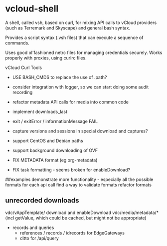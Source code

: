 vcloud-shell
===========
A shell, called vsh, based on curl, for mixing API calls to vCloud providers (such as Terremark and Skyscape) and general bash syntax.

Provides a script syntax (.vsh files) that can execute a sequence of commands.

Uses good ol'fashioned netrc files for managing credentials securely. Works properly with proxies, using curlrc files.


vCloud Curl Tools

* USE BASH_CMDS to replace the use of .path?
* consider integration with logger, so we can start doing some audit recording
* refactor metadata API calls for media into common code
* implement downloads_last
* exit / exitError / informationMessage FAIL
* capture versions and sessions in special download and captures?
* support CentOS and Debian paths
* support background downloading of OVF

* FIX METADATA format (eg org-metadata)
* FIX task formatting - seems broken for enableDownload?

##examples
demonstrate more functionality - especially all the possible formats for each api call
find a way to validate formats
refactor formats

## unrecorded downloads
vdc/vAppTemplate/ download and enableDownload
vdc/media/metadata/* (incl getValue, which could be cached, but might not be appropriate)

* records and queries
	* references / records / idrecords for EdgeGateways
	* ditto for /api/query